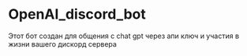 # OpenAI_discord_bot
Этот бот создан для общения с chat gpt через апи ключ и участия в жизни вашего дискорд сервера
